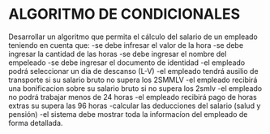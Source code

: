 # ALGORITMO DE CONDICIONALES

Desarrollar un algoritmo que permita el cálculo del salario de un empleado teniendo en cuenta que:
-se debe infresar el valor de la hora
-se debe ingresar la cantidad de las horas
-se debe ingresar el nombre del empeleado
-se debe ingresar el documento de identidad 
-el empleado podrá seleccionar un dia de descanso (L-V)
-el empleado tendrá ausilio de transporte si su salario bruto no supera los 2SMMLV
-el empleado recibirá una bonificacion sobre su salario bruto si no supera los 2smlv 
-el empleado no podrá trabajar menos de 24 horas
-el empleado recibirá pago de horas extras su supera las 96 horas 
-calcular las deducciones del salario (salud y pensión)
-el sistema debe mostrar toda la informacíon del empleado de forma detallada.